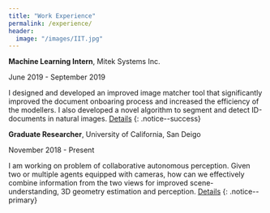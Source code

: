 ```yaml
---
title: "Work Experience"
permalink: /experience/
header:
  image: "/images/IIT.jpg"
---
```


**Machine Learning Intern**, Mitek Systems Inc. 

June 2019 - September 2019

I designed and developed an improved image matcher tool that significantly improved the document onboaring process and increased the efficiency of the modellers. I also developed a novel algorithm to segment and detect ID-documents in natural images. [Details](https://ijssaggu.github.io/mitek/)
{: .notice--success}

**Graduate Researcher**, University of California, San Deigo

November 2018 - Present

I am working on problem of collaborative autonomous perception. Given two or multiple agents equipped with cameras, how can we effectively combine information from the two views for improved scene-understanding, 3D geometry estimation and perception. [Details]()
{: .notice--primary}
